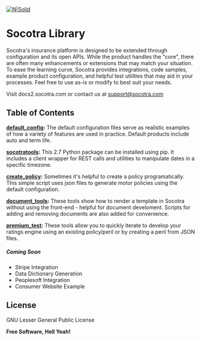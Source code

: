 [![N|Solid](http://docs2.socotra.com/production/_static/socotraLogoBlack.svg)](https://www.socotra.com)

# Socotra Library

Socotra's insurance platform is designed to be extended through configuration and its open APIs. While the product handles the "core", there are often many enhancements or extensions that may match your situation.  To ease the learning curve, Socotra provides integrations, code samples, example product configuration, and helpful test utilities that may aid in your processes. Feel free to use as-is or modify to best suit your needs.

Visit docs2.socotra.com or contact us at support@socotra.com

## Table of Contents

**[default_config]:** The default configuration files serve as realistic examples of how a variety of features are used in practice. Default products include auto and term life.

**[socotratools]:**  This 2.7 Python package can be installed using pip. It includes a client wrapper for REST calls and utilities to manipulate dates in a specific timezone.

**[create_policy]:** Sometimes it's helpful to create a policy programatically.  This simple script uses json files to generate motor policies using the default configuration.

**[document_tools]:** These tools show how to render a template in Socotra without using the front-end - helpful for document develoment. Scripts for adding and removing documents are also added for convenience.

**[premium_test]:** These tools allow you to quickly iterate to develop your ratings engine using an existing policy/peril or by creating a peril from JSON files.

##### Coming Soon
  - Stripe Integration
  - Data Dictionary Generation
  - Peoplesoft Integration
  - Consumer Website Example


License
----

GNU Lesser General Public License 


**Free Software, Hell Yeah!**

[//]: # (These are reference links used in the body of this note and get stripped out when the markdown processor does its job. There is no need to format nicely because it shouldn't be seen. Thanks SO - http://stackoverflow.com/questions/4823468/store-comments-in-markdown-syntax)


   [default_config]: <https://github.com/socotra/public/tree/master/default_config>
   [socotratools]: <https://github.com/socotra/public/tree/master/socotratools>
   [create_policy]: <https://github.com/socotra/public/tree/master/create_policy>
   [document_tools]: <https://github.com/socotra/public/tree/master/document_tools>
   [premium_test]: <https://github.com/socotra/public/tree/master/premium_test>
